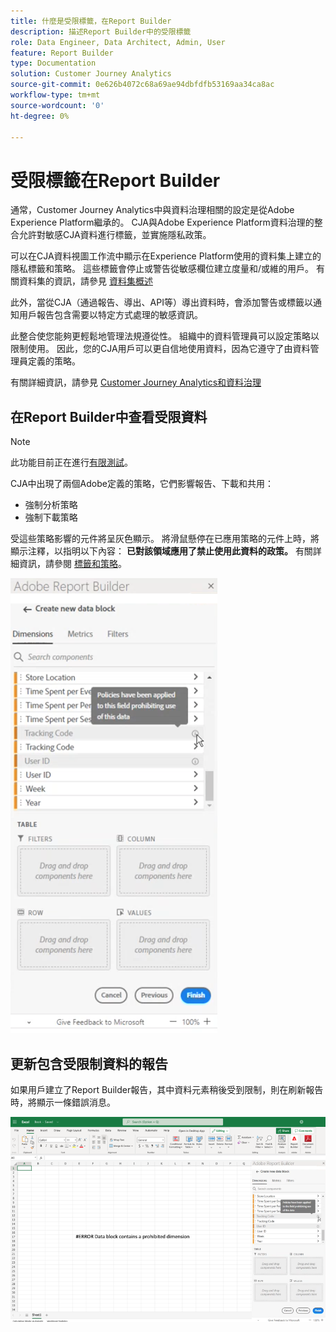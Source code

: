 ```yaml
---
title: 什麼是受限標籤，在Report Builder
description: 描述Report Builder中的受限標籤
role: Data Engineer, Data Architect, Admin, User
feature: Report Builder
type: Documentation
solution: Customer Journey Analytics
source-git-commit: 0e626b4072c68a69ae94dbfdfb53169aa34ca8ac
workflow-type: tm+mt
source-wordcount: '0'
ht-degree: 0%

---
```



# 受限標籤在Report Builder

通常，Customer Journey Analytics中與資料治理相關的設定是從Adobe Experience Platform繼承的。 CJA與Adobe Experience Platform資料治理的整合允許對敏感CJA資料進行標籤，並實施隱私政策。

可以在CJA資料視圖工作流中顯示在Experience Platform使用的資料集上建立的隱私標籤和策略。 這些標籤會停止或警告從敏感欄位建立度量和/或維的用戶。 有關資料集的資訊，請參見 [資料集概述](https://experienceleague.adobe.com/docs/experience-platform/catalog/datasets/overview.html)

此外，當從CJA（通過報告、導出、API等）導出資料時，會添加警告或標籤以通知用戶報告包含需要以特定方式處理的敏感資訊。

此整合使您能夠更輕鬆地管理法規遵從性。 組織中的資料管理員可以設定策略以限制使用。 因此，您的CJA用戶可以更自信地使用資料，因為它遵守了由資料管理員定義的策略。

有關詳細資訊，請參見 [Customer Journey Analytics和資料治理](https://experienceleague.adobe.com/docs/analytics-platform/using/cja-privacy/privacy-overview.html)

## 在Report Builder中查看受限資料

>[!NOTE]
>
>此功能目前正在進行[有限測試](/help/release-notes/releases.md)。

CJA中出現了兩個Adobe定義的策略，它們影響報告、下載和共用：

* 強制分析策略
* 強制下載策略

受這些策略影響的元件將呈灰色顯示。 將滑鼠懸停在已應用策略的元件上時，將顯示注釋，以指明以下內容： **已對該領域應用了禁止使用此資料的政策。** 有關詳細資訊，請參閱 [標籤和策略](https://experienceleague.adobe.com/docs/analytics-platform/using/cja-dataviews/data-governance.html)。

![](assets/rb-restricted-label.png)

## 更新包含受限制資料的報告

如果用戶建立了Report Builder報告，其中資料元素稍後受到限制，則在刷新報告時，將顯示一條錯誤消息。

![](assets/error-restricted-data.png)
